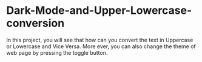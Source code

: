 # Dark-Mode-and-Upper-Lowercase-conversion
In this project, you will see that how can you convert the text in Uppercase or Lowercase and Vice Versa. More ever, you can also change the theme of web page by pressing the toggle button.
